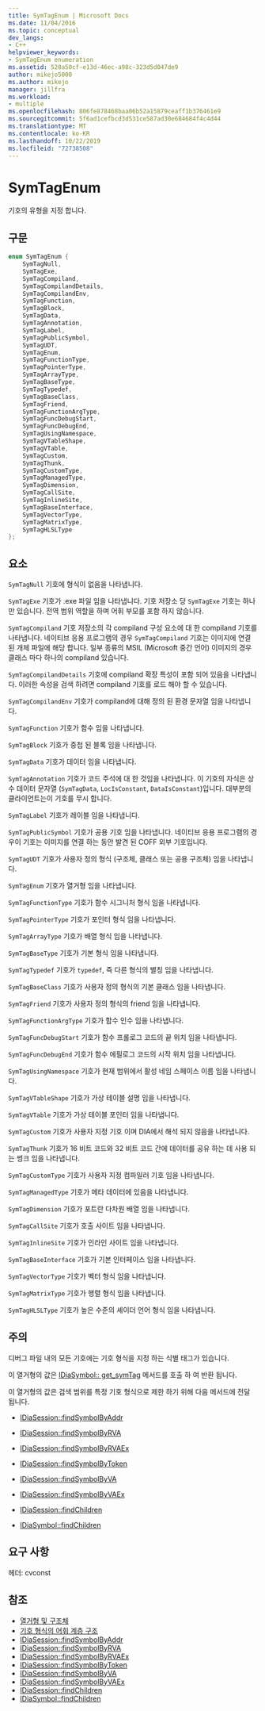```yaml
---
title: SymTagEnum | Microsoft Docs
ms.date: 11/04/2016
ms.topic: conceptual
dev_langs:
- C++
helpviewer_keywords:
- SymTagEnum enumeration
ms.assetid: 528a50cf-e13d-46ec-a98c-323d5d047de9
author: mikejo5000
ms.author: mikejo
manager: jillfra
ms.workload:
- multiple
ms.openlocfilehash: 806fe878468baa06b52a15879ceaff1b376461e9
ms.sourcegitcommit: 5f6ad1cefbcd3d531ce587ad30e684684f4c4d44
ms.translationtype: MT
ms.contentlocale: ko-KR
ms.lasthandoff: 10/22/2019
ms.locfileid: "72738508"
---
```

# <a name="symtagenum"></a>SymTagEnum
기호의 유형을 지정 합니다.

## <a name="syntax"></a>구문

```C++
enum SymTagEnum {
    SymTagNull,
    SymTagExe,
    SymTagCompiland,
    SymTagCompilandDetails,
    SymTagCompilandEnv,
    SymTagFunction,
    SymTagBlock,
    SymTagData,
    SymTagAnnotation,
    SymTagLabel,
    SymTagPublicSymbol,
    SymTagUDT,
    SymTagEnum,
    SymTagFunctionType,
    SymTagPointerType,
    SymTagArrayType,
    SymTagBaseType,
    SymTagTypedef,
    SymTagBaseClass,
    SymTagFriend,
    SymTagFunctionArgType,
    SymTagFuncDebugStart,
    SymTagFuncDebugEnd,
    SymTagUsingNamespace,
    SymTagVTableShape,
    SymTagVTable,
    SymTagCustom,
    SymTagThunk,
    SymTagCustomType,
    SymTagManagedType,
    SymTagDimension,
    SymTagCallSite,
    SymTagInlineSite,
    SymTagBaseInterface,
    SymTagVectorType,
    SymTagMatrixType,
    SymTagHLSLType
};
```

## <a name="elements"></a>요소
`SymTagNull` 기호에 형식이 없음을 나타냅니다.

`SymTagExe` 기호가 .exe 파일 임을 나타냅니다. 기호 저장소 당 `SymTagExe` 기호는 하나만 있습니다. 전역 범위 역할을 하며 어휘 부모를 포함 하지 않습니다.

`SymTagCompiland` 기호 저장소의 각 compiland 구성 요소에 대 한 compiland 기호를 나타냅니다. 네이티브 응용 프로그램의 경우 `SymTagCompiland` 기호는 이미지에 연결 된 개체 파일에 해당 합니다. 일부 종류의 MSIL (Microsoft 중간 언어) 이미지의 경우 클래스 마다 하나의 compiland 있습니다.

`SymTagCompilandDetails` 기호에 compiland 확장 특성이 포함 되어 있음을 나타냅니다. 이러한 속성을 검색 하려면 compiland 기호를 로드 해야 할 수 있습니다.

`SymTagCompilandEnv` 기호가 compiland에 대해 정의 된 환경 문자열 임을 나타냅니다.

`SymTagFunction` 기호가 함수 임을 나타냅니다.

`SymTagBlock` 기호가 중첩 된 블록 임을 나타냅니다.

`SymTagData` 기호가 데이터 임을 나타냅니다.

`SymTagAnnotation` 기호가 코드 주석에 대 한 것임을 나타냅니다. 이 기호의 자식은 상수 데이터 문자열 (`SymTagData`, `LocIsConstant`, `DataIsConstant`)입니다. 대부분의 클라이언트는이 기호를 무시 합니다.

`SymTagLabel` 기호가 레이블 임을 나타냅니다.

`SymTagPublicSymbol` 기호가 공용 기호 임을 나타냅니다. 네이티브 응용 프로그램의 경우이 기호는 이미지를 연결 하는 동안 발견 된 COFF 외부 기호입니다.

`SymTagUDT` 기호가 사용자 정의 형식 (구조체, 클래스 또는 공용 구조체) 임을 나타냅니다.

`SymTagEnum` 기호가 열거형 임을 나타냅니다.

`SymTagFunctionType` 기호가 함수 시그니처 형식 임을 나타냅니다.

`SymTagPointerType` 기호가 포인터 형식 임을 나타냅니다.

`SymTagArrayType` 기호가 배열 형식 임을 나타냅니다.

`SymTagBaseType` 기호가 기본 형식 임을 나타냅니다.

`SymTagTypedef` 기호가 `typedef`, 즉 다른 형식의 별칭 임을 나타냅니다.

`SymTagBaseClass` 기호가 사용자 정의 형식의 기본 클래스 임을 나타냅니다.

`SymTagFriend` 기호가 사용자 정의 형식의 friend 임을 나타냅니다.

`SymTagFunctionArgType` 기호가 함수 인수 임을 나타냅니다.

`SymTagFuncDebugStart` 기호가 함수 프롤로그 코드의 끝 위치 임을 나타냅니다.

`SymTagFuncDebugEnd` 기호가 함수 에필로그 코드의 시작 위치 임을 나타냅니다.

`SymTagUsingNamespace` 기호가 현재 범위에서 활성 네임 스페이스 이름 임을 나타냅니다.

`SymTagVTableShape` 기호가 가상 테이블 설명 임을 나타냅니다.

`SymTagVTable` 기호가 가상 테이블 포인터 임을 나타냅니다.

`SymTagCustom` 기호가 사용자 지정 기호 이며 DIA에서 해석 되지 않음을 나타냅니다.

`SymTagThunk` 기호가 16 비트 코드와 32 비트 코드 간에 데이터를 공유 하는 데 사용 되는 썽크 임을 나타냅니다.

`SymTagCustomType` 기호가 사용자 지정 컴파일러 기호 임을 나타냅니다.

`SymTagManagedType` 기호가 메타 데이터에 있음을 나타냅니다.

`SymTagDimension` 기호가 포트란 다차원 배열 임을 나타냅니다.

`SymTagCallSite` 기호가 호출 사이트 임을 나타냅니다.

`SymTagInlineSite` 기호가 인라인 사이트 임을 나타냅니다.

`SymTagBaseInterface` 기호가 기본 인터페이스 임을 나타냅니다.

`SymTagVectorType` 기호가 벡터 형식 임을 나타냅니다.

`SymTagMatrixType` 기호가 행렬 형식 임을 나타냅니다.

`SymTagHLSLType` 기호가 높은 수준의 셰이더 언어 형식 임을 나타냅니다.

## <a name="remarks"></a>주의
디버그 파일 내의 모든 기호에는 기호 형식을 지정 하는 식별 태그가 있습니다.

이 열거형의 값은 [IDiaSymbol:: get_symTag](../../debugger/debug-interface-access/idiasymbol-get-symtag.md) 메서드를 호출 하 여 반환 됩니다.

이 열거형의 값은 검색 범위를 특정 기호 형식으로 제한 하기 위해 다음 메서드에 전달 됩니다.

- [IDiaSession::findSymbolByAddr](../../debugger/debug-interface-access/idiasession-findsymbolbyaddr.md)

- [IDiaSession::findSymbolByRVA](../../debugger/debug-interface-access/idiasession-findsymbolbyrva.md)

- [IDiaSession::findSymbolByRVAEx](../../debugger/debug-interface-access/idiasession-findsymbolbyrvaex.md)

- [IDiaSession::findSymbolByToken](../../debugger/debug-interface-access/idiasession-findsymbolbytoken.md)

- [IDiaSession::findSymbolByVA](../../debugger/debug-interface-access/idiasession-findsymbolbyva.md)

- [IDiaSession::findSymbolByVAEx](../../debugger/debug-interface-access/idiasession-findsymbolbyvaex.md)

- [IDiaSession::findChildren](../../debugger/debug-interface-access/idiasession-findchildren.md)

- [IDiaSymbol::findChildren](../../debugger/debug-interface-access/idiasymbol-findchildren.md)

## <a name="requirements"></a>요구 사항
헤더: cvconst

## <a name="see-also"></a>참조
- [열거형 및 구조체](../../debugger/debug-interface-access/enumerations-and-structures.md)
- [기호 형식의 어휘 계층 구조](../../debugger/debug-interface-access/lexical-hierarchy-of-symbol-types.md)
- [IDiaSession::findSymbolByAddr](../../debugger/debug-interface-access/idiasession-findsymbolbyaddr.md)
- [IDiaSession::findSymbolByRVA](../../debugger/debug-interface-access/idiasession-findsymbolbyrva.md)
- [IDiaSession::findSymbolByRVAEx](../../debugger/debug-interface-access/idiasession-findsymbolbyrvaex.md)
- [IDiaSession::findSymbolByToken](../../debugger/debug-interface-access/idiasession-findsymbolbytoken.md)
- [IDiaSession::findSymbolByVA](../../debugger/debug-interface-access/idiasession-findsymbolbyva.md)
- [IDiaSession::findSymbolByVAEx](../../debugger/debug-interface-access/idiasession-findsymbolbyvaex.md)
- [IDiaSession::findChildren](../../debugger/debug-interface-access/idiasession-findchildren.md)
- [IDiaSymbol::findChildren](../../debugger/debug-interface-access/idiasymbol-findchildren.md)
